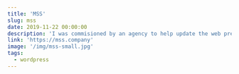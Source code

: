 ```yaml
---
title: 'MSS'
slug: mss
date: 2019-11-22 00:00:00
description: 'I was commisioned by an agency to help update the web presence of MSS. This involved completely redesigning their site and I worked on implementing the design into WordPress whilst adding a little bit of flair to the site.'
link: 'https://mss.company'
image: '/img/mss-small.jpg'
tags:
  - wordpress
---
```

